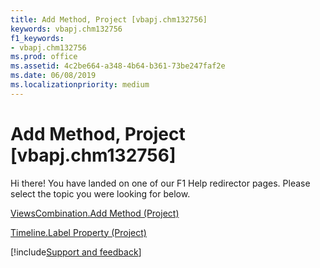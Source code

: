 ```yaml
---
title: Add Method, Project [vbapj.chm132756]
keywords: vbapj.chm132756
f1_keywords:
- vbapj.chm132756
ms.prod: office
ms.assetid: 4c2be664-a348-4b64-b361-73be247faf2e
ms.date: 06/08/2019
ms.localizationpriority: medium
---
```



# Add Method, Project [vbapj.chm132756]

Hi there! You have landed on one of our F1 Help redirector pages. Please select the topic you were looking for below.

[ViewsCombination.Add Method (Project)](/office/vba/api/Project.ViewsCombination.Add)

[Timeline.Label Property (Project)](/office/vba/api/Project.timeline.label)

[!include[Support and feedback](~/includes/feedback-boilerplate.md)]
